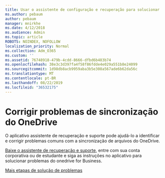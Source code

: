 ```yaml
---
title: Usar o assistente de configuração e recuperação para solucionar problemas do OneDrive for Business
ms.author: pebaum
author: pebaum
manager: mnirkhe
ms.date: 4/12/2018
ms.audience: Admin
ms.topic: article
ROBOTS: NOINDEX, NOFOLLOW
localization_priority: Normal
ms.collection: Adm_O365
ms.custom: ''
ms.assetid: 76748918-479b-4cdd-8666-dfbd6b483b74
ms.openlocfilehash: 38e3c3d397fa4f58f86fdde4e029a551b8e24099
ms.sourcegitcommit: 1d98db8acb9959aba3b5e308a567ade6b62da56c
ms.translationtype: MT
ms.contentlocale: pt-BR
ms.lasthandoff: 08/22/2019
ms.locfileid: "36532175"
---
```

# <a name="fix-onedrive-sync-problems"></a>Corrigir problemas de sincronização do OneDrive

O aplicativo assistente de recuperação e suporte pode ajudá-lo a identificar e corrigir problemas comuns com a sincronização de arquivos do OneDrive. 
  
[Baixe o assistente de recuperação e suporte](https://aka.ms/sara), entre com sua conta corporativa ou de estudante e siga as instruções no aplicativo para solucionar problemas do onedrive for Business. 
  
[Mais etapas de solução de problemas](https://go.microsoft.com/fwlink/?linkid=872097)
  

